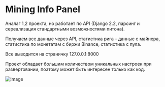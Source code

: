 # Mining Info Panel

Аналаг 1,2 проекта, но работает по API (Django 2.2, парсинг и сереализация стандартными возможностями питона).

Получаем все данные через API, статистика рига - данные с майнера, статистика по монетатам с биржи Binance, статистика с пула.

Все выводится на страничку 127.0.0.1:8000

Проект обладает большим количеством уникальных настроек при развертовании, поэтому может быть интересен только как код.

![image](https://user-images.githubusercontent.com/91089601/146658097-46d3d5b8-b5b0-41f8-bd4c-64e05339fd4f.png)
